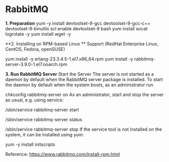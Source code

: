 # RabbitMQ

**1. Preparation**
yum -y install devtoolset-9-gcc devtoolset-9-gcc-c++ devtoolset-9-binutils scl enable devtoolset-9 bash
yum install socat logrotate -y
yum install wget -y


**2. Installing on RPM-based Linux **
Support (RedHat Enterprise Linux, CentOS, Fedora, openSUSE)

yum install -y erlang-23.3.4.5-1.el7.x86_64.rpm
yum install -y rabbitmq-server-3.9.0-1.el7.noarch.rpm

**3. Run RabbitMQ Server**
Start the Server
The server is not started as a daemon by default when the RabbitMQ server package is installed. To start the daemon by default when the system boots, as an administrator run

chkconfig rabbitmq-server on
As an administrator, start and stop the server as usual, e.g. using service:

/sbin/service rabbitmq-server start

/sbin/service rabbitmq-server status

/sbin/service rabbitmq-server stop
If the service tool is not installed on the system, it can be installed using yum:

yum -y install initscripts


Reference: 
https://www.rabbitmq.com/install-rpm.html
